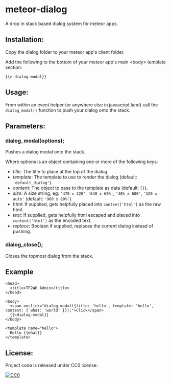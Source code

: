 meteor-dialog
=============

A drop in stack based dialog system for meteor apps.

## Installation:

Copy the dialog folder to your meteor app's client folder.

Add the following to the bottom of your meteor app's main &lt;body&gt; template section:

    {{> dialog-modal}}

## Usage:

From within an event helper (or anywhere else in javascript land) call the `dialog_modal()` function to push your dialog onto the stack.

## Parameters:

### dialog_modal(options);

Pushes a dialog modal onto the stack.

Where options is an object containing one or more of the following keys:
 * *title*: The title to place at the top of the dialog.
 * *template*: The template to use to render the dialog (default: `'default_dialog'`).
 * *content*: The object to pass to the template as data (default: `{}`).
 * *size*: A size string, eg: `'470 x 320'`, `'640 x 60%'`, `'40% x 600'`, `'320 x auto'` (default: `'960 x 80%'`).
 * *html*: If supplied, gets helpfully placed into `content['html']` as the raw html.
 * *text*: If supplied, gets helpfully html escaped and placed into `content['html']` as the encoded text.
 * *replace*: Boolean if supplied, replaces the current dialog instead of pushing.

### dialog_close();

Closes the topmost dialog from the stack.

## Example

    <head>
      <title>TF2WH Admin</title>
    </head>
    
    <body>
      <span onclick="dialog_modal({title: 'hello', template: 'hello', content: { what: 'world' }});">Click</span>
      {{>dialog-modal}}
    </body>
    
    <template name="hello">
      Hello {{what}}
    </template>

## License:

Project code is released under CC0 license:

<a rel="license" href="http://creativecommons.org/publicdomain/zero/1.0/">
<img src="http://i.creativecommons.org/p/zero/1.0/88x31.png" style="border-style: none;" alt="CC0" />
</a>
